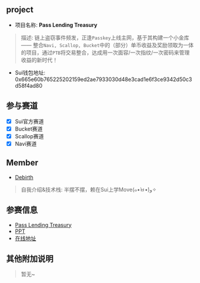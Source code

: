## project

- 项目名称: **Pass Lending Treasury**
> 描述: 链上盗窃事件频发，正逢`Passkey`上线主网，基于其构建一个小金库 —— 整合`Navi, Scallop, Bucket`中的（部分）单币收益及奖励领取为一体的项目，通过`PTB`将交易整合，达成用一次面容/一次指纹/一次密码来管理收益的新时代！

- Sui钱包地址: 0x665e60b765225202159ed2ae7933030d48e3cad1e6f3ce9342d50c3d58f4ad80

## 参与赛道

- [x] Sui官方赛道
- [x] Bucket赛道
- [x] Scallop赛道
- [x] Navi赛道

## Member

- [Debirth](https://github.com/zcy1024)
> 自我介绍&技术栈: 半摆不摆，赖在Sui上学Move(๑•̀ㅂ•́)و✧

## 参赛信息

- [Pass Lending Treasury](https://github.com/zcy1024/pass-lending-treasury)
- [PPT]()
- [在线地址]()

## 其他附加说明

> 暂无~
